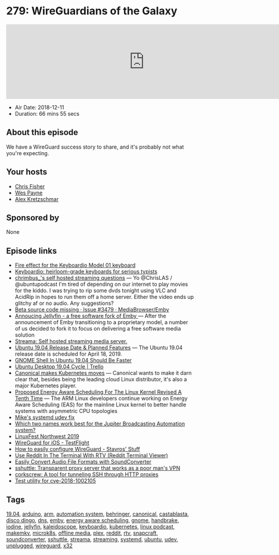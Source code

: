 # 279: WireGuardians of the Galaxy

<iframe src="https://player.fireside.fm/v2/RUkczH-V+80b9ub8D?theme=dark" width="740" height="200" frameborder="0" scrolling="no"></iframe>

* Air Date: 2018-12-11
* Duration: 66 mins 55 secs

## About this episode

We have a WireGuard success story to share, and it's probably not what you're expecting.

## Your hosts
* [Chris Fisher](https://linuxunplugged.com/hosts/chrislas)
* [Wes Payne](https://linuxunplugged.com/hosts/wes)
* [Alex Kretzschmar](https://linuxunplugged.com/guests/alexktz)

## Sponsored by

None



## Episode links

  * [Fire effect for the Keyboardio Model 01 keyboard](https://github.com/kevinr/Kaleidoscope-LED-Fire "Fire effect for the Keyboardio Model 01 keyboard")
  * [Keyboardio: heirloom-grade keyboards for serious typists](https://shop.keyboard.io/ "Keyboardio: heirloom-grade keyboards for serious typists")
  * [chrimbus_'s self hosted streaming questions](https://twitter.com/chrimbus_/status/1069448012609536000 "chrimbus_'s self hosted streaming questions") — Yo @ChrisLAS / @ubuntupodcast I'm tired of depending on our internet to play movies for the kiddo. I was trying to rip some dvds tonight using VLC and AcidRip in hopes to run them off a home server. Either the video ends up glitchy af or no audio. Any suggestions?
  * [Beta source code missing · Issue #3479 · MediaBrowser/Emby](https://github.com/MediaBrowser/Emby/issues/3479#issuecomment-444985456 "Beta source code missing · Issue #3479 · MediaBrowser/Emby")
  * [Annoucing Jellyfin - a free software fork of Emby ](https://www.reddit.com/r/emby/comments/a545g9/annoucing_jellyfin_a_free_software_fork_of_emby/?st=JPJTPL0P&sh=3b62c463 "Annoucing Jellyfin - a free software fork of Emby ") — After the announcement of Emby transitioning to a proprietary model, a number of us decided to fork it to focus on delivering a free software media solution
  * [Streama: Self hosted streaming media server.](https://github.com/streamaserver/streama "Streama: Self hosted streaming media server.")
  * [Ubuntu 19.04 Release Date & Planned Features](https://www.omgubuntu.co.uk/2018/11/ubuntu-19-04-release-features "Ubuntu 19.04 Release Date & Planned Features") — The Ubuntu 19.04 release date is scheduled for April 18, 2019.
  * [GNOME Shell In Ubuntu 19.04 Should Be Faster](https://www.phoronix.com/scan.php?page=news_item&px=Ubuntu-19.04-Faster-GNOME-More "GNOME Shell In Ubuntu 19.04 Should Be Faster")
  * [Ubuntu Desktop 19.04 Cycle | Trello](https://trello.com/b/RHiGQXZJ/ubuntu-desktop-1904-cycle "Ubuntu Desktop 19.04 Cycle | Trello")
  * [​Canonical makes Kubernetes moves](https://www.zdnet.com/article/canonical-makes-kubernetes-moves/ "​Canonical makes Kubernetes moves") — Canonical wants to make it darn clear that, besides being the leading cloud Linux distributor, it's also a major Kubernetes player.
  * [Proposed Energy Aware Scheduling For The Linux Kernel Revised A Tenth Time](https://www.phoronix.com/scan.php?page=news_item&px=Linux-Energy-Aware-Sched-ARM-10 "Proposed Energy Aware Scheduling For The Linux Kernel Revised A Tenth Time") — The ARM Linux developers continue working on Energy Aware Scheduling (EAS) for the mainline Linux kernel to better handle systems with asymmetric CPU topologies
  * [Mike's systemd udev fix](https://pastebin.com/7y2ex0sJ "Mike's systemd udev fix")
  * [Which two names work best for the Jupiter Broadcasting Automation system?](https://www.strawpoll.me/16842741/r "Which two names work best for the Jupiter Broadcasting Automation system?")
  * [LinuxFest Northwest 2019](https://linuxfestnorthwest.org/conferences/2019 "LinuxFest Northwest 2019")
  * [WireGuard for iOS - TestFlight](https://lists.zx2c4.com/pipermail/wireguard/2018-November/003526.html "WireGuard for iOS - TestFlight")
  * [How to easily configure WireGuard - Stavros' Stuff](https://www.stavros.io/posts/how-to-configure-wireguard/ "How to easily configure WireGuard - Stavros' Stuff")
  * [Use Reddit In The Terminal With RTV (Reddit Terminal Viewer)](https://www.linuxuprising.com/2018/12/use-reddit-in-terminal-with-rtv-reddit.html "Use Reddit In The Terminal With RTV \(Reddit Terminal Viewer\)")
  * [Easily Convert Audio File Formats with SoundConverter](https://itsfoss.com/sound-converter-linux/ "Easily Convert Audio File Formats with SoundConverter")
  * [sshuttle: Transparent proxy server that works as a poor man's VPN](https://github.com/sshuttle/sshuttle "sshuttle: Transparent proxy server that works as a poor man's VPN")
  * [corkscrew: A tool for tunneling SSH through HTTP proxies](https://github.com/bryanpkc/corkscrew "corkscrew: A tool for tunneling SSH through HTTP proxies")
  * [Test utility for cve-2018-1002105](https://github.com/gravitational/cve-2018-1002105 "Test utility for cve-2018-1002105")



## Tags

[19.04](https://linuxunplugged.com/tags/19.04), [arduino](https://linuxunplugged.com/tags/arduino), [arm](https://linuxunplugged.com/tags/arm), [automation system](https://linuxunplugged.com/tags/automation%20system), [behringer](https://linuxunplugged.com/tags/behringer), [canonical](https://linuxunplugged.com/tags/canonical), [castablasta](https://linuxunplugged.com/tags/castablasta), [disco dingo](https://linuxunplugged.com/tags/disco%20dingo), [dns](https://linuxunplugged.com/tags/dns), [emby](https://linuxunplugged.com/tags/emby), [energy aware scheduling](https://linuxunplugged.com/tags/energy%20aware%20scheduling), [gnome](https://linuxunplugged.com/tags/gnome), [handbrake](https://linuxunplugged.com/tags/handbrake), [iodine](https://linuxunplugged.com/tags/iodine), [jellyfin](https://linuxunplugged.com/tags/jellyfin), [kaleidoscope](https://linuxunplugged.com/tags/kaleidoscope), [keyboardio](https://linuxunplugged.com/tags/keyboardio), [kubernetes](https://linuxunplugged.com/tags/kubernetes), [linux podcast](https://linuxunplugged.com/tags/linux%20podcast), [makemkv](https://linuxunplugged.com/tags/makemkv), [microk8s](https://linuxunplugged.com/tags/microk8s), [offline media](https://linuxunplugged.com/tags/offline%20media), [plex](https://linuxunplugged.com/tags/plex), [reddit](https://linuxunplugged.com/tags/reddit), [rtv](https://linuxunplugged.com/tags/rtv), [snapcraft](https://linuxunplugged.com/tags/snapcraft), [soundconverter](https://linuxunplugged.com/tags/soundconverter), [sshuttle](https://linuxunplugged.com/tags/sshuttle), [streama](https://linuxunplugged.com/tags/streama), [streaming](https://linuxunplugged.com/tags/streaming), [systemd](https://linuxunplugged.com/tags/systemd), [ubuntu](https://linuxunplugged.com/tags/ubuntu), [udev](https://linuxunplugged.com/tags/udev), [unplugged](https://linuxunplugged.com/tags/unplugged), [wireguard](https://linuxunplugged.com/tags/wireguard), [x32](https://linuxunplugged.com/tags/x32)
